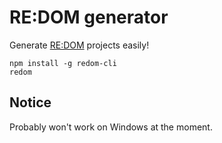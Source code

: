 # RE:DOM generator
Generate [RE:DOM](https://redom.js.org) projects easily!

```
npm install -g redom-cli
redom
```
## Notice
Probably won't work on Windows at the moment.
